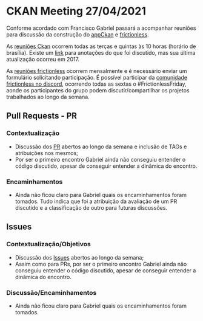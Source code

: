 # CKAN Meeting 27/04/2021

Conforme acordado com Francisco Gabriel passará a acompanhar reuniões para discussão da construção do [appCkan](https://github.com/ckan/ckan) e [frictionless](https://github.com/frictionlessdata/frictionless-py).

As [reuniões Ckan](https://hack.allmende.io/ckan-meeting) ocorrem todas as terças e quintas às 10 horas (horário de brasília). Existe um [link](https://github.com/ckan/ckan/wiki/Dev-Meeting-Notes) para anotações do que foi discutido, mas sua última atualização ocorreu em 2017.

As [reuniões frictionless](https://frictionlessdata.io/events/) ocorrem mensalmente e é necessário enviar um formulário solicitando participação. É possível participar da [comunidade frictionless no discord](https://discord.com/invite/Sewv6av), ocorrendo  todas as sextas o #FrictionlessFriday, aonde os participantes do grupo podem discutir/compartilhar os projetos trabalhados ao longo da semana.

## Pull Requests - PR

### Contextualização

- Discussão dos [PR](https://github.com/ckan/ckan/pulls) abertos ao longo da semana e inclusão de TAGs e atribuições nos mesmos;
- Por ser o primeiro encontro Gabriel ainda não conseguiu entender o código discutido, apesar de conseguir entender a dinâmica do encontro.



### Encaminhamentos

- Ainda não ficou claro para Gabriel quais os encaminhamentos foram tomados. Tudo indica que foi a atribuição da avaliação de um PR discutido e a classificação de outro para futuras discussões.

## Issues

### Contextualização/Objetivos

- Discussão dos [Issues](https://github.com/ckan/ckan/issues) abertos ao longo da semana;
- Assim como para PRs, por ser o primeiro encontro Gabriel ainda não conseguiu entender o código discutido, apesar de conseguir entender a dinâmica do encontro.

### Discussão/Encaminhamentos

- Ainda não ficou claro para Gabriel quais os encaminhamentos foram tomados.